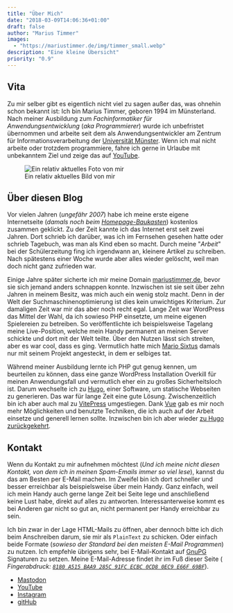 ```yaml
---
title: "Über Mich"
date: "2018-03-09T14:06:36+01:00"
draft: false
author: "Marius Timmer"
images:
  - "https://mariustimmer.de/img/timmer_small.webp"
description: "Eine kleine Übersicht"
priority: "0.9"
---
```


## Vita
Zu mir selber gibt es eigentlich nicht viel zu sagen außer das, was ohnehin
schon bekannt ist: Ich bin Marius Timmer, geboren 1994 im Münsterland. Nach
meiner Ausbildung zum *Fachinformatiker für Anwendungsentwicklung* (*aka
Programmierer*) wurde ich unbefristet übernommen und arbeite seit dem als
Anwendungsentwickler am Zentrum für Informationsverarbeitung
der [Universität Münster](https://www.uni-muenster.de/). Wenn ich mal nicht arbeite oder trotzdem
programmiere, fahre ich gerne in Urlaube mit unbekanntem Ziel und zeige das
auf [YouTube](https://www.youtube.com/channel/UCIROfdOW4gffuwYVNE1nwGg).

<figure class="right col3">
    <img
        alt="Ein relativ aktuelles Foto von mir"
        src="/img/timmer.webp"
        srcset="/img/timmer_small.webp  480w,
                /img/timmer_medium.webp 960w,
                /img/timmer.webp 1024w"
    />
    <figcaption>Ein relativ aktuelles Bild von mir</figcaption>
</figure>

## Über diesen Blog
Vor vielen Jahren (_ungefähr 2007_) habe ich meine erste eigene Internetseite
(_damals noch beim [Homepage-Baukasten](https://www.homepage-baukasten.de/)_) kostenlos zusammen geklickt.
Zu der Zeit kannte ich das Internet erst seit zwei Jahren. Dort schrieb ich
darüber, was ich im Fernsehen gesehen hatte oder schrieb Tagebuch, was man
als Kind eben so macht. Durch meine "_Arbeit_" bei der Schülerzeitung fing
ich irgendwann an, kleinere Artikel zu schreiben. Nach spätestens einer
Woche wurde aber alles wieder gelöscht, weil man doch nicht ganz zufrieden war.

Einige Jahre später sicherte ich mir meine Domain [mariustimmer.de](https://mariustimmer.de/),
bevor sie sich jemand anders schnappen konnte. Inzwischen ist sie seit über
zehn Jahren in meinem Besitz, was mich auch ein wenig stolz macht. Denn in
der Welt der Suchmaschinen&shy;optimierung ist dies kein unwichtiges Kriterium.
Zur damaligen Zeit war mir das aber noch recht egal. Lange Zeit war WordPress
das Mittel der Wahl, da ich sowieso PHP einsetzte, um meine eigenen
Spielereien zu betreiben. So veröffentlichte ich beispielsweise Tagelang
meine Live-Position, welche mein Handy permanent an meinen Server schickte
und dort mit der Welt teilte. Über den Nutzen lässt sich streiten, aber
es war cool, dass es ging. Vermutlich hatte mich
[Mario Sixtus](https://mastodon.social/@sixtus) damals nur mit seinem
Projekt angesteckt, in dem er selbiges tat.

Während meiner Ausbildung lernte ich PHP gut genug kennen, um beurteilen
zu können, dass eine ganze WordPress Installation Overkill für meinen
Anwendungsfall und vermutlich eher ein zu großes Sicherheitsloch ist.
Darum wechselte ich zu [Hugo](https://gohugo.io/), einer Software,
um statische Webseiten zu generieren. Das war für lange Zeit eine gute
Lösung. Zwischenzeitlich bin ich aber auch mal zu [VitePress](https://vitepress.vuejs.org/)
umgestiegen. Dank [Vue](https://vuejs.org/) gab es mir noch mehr Möglichkeiten und benutzte
Techniken, die ich auch auf der Arbeit einsetze und generell lernen sollte.
Inzwischen bin ich aber wieder [zu Hugo zurückgekehrt](/post/zurueckzuhugo/).

## Kontakt
Wenn du Kontakt zu mir aufnehmen möchtest (_Und ich meine nicht diesen Kontakt,
von dem ich in meinen Spam-Emails immer so viel lese_), kannst du das am Besten
per E-Mail machen. Im Zweifel bin ich dort schneller und besser erreichbar als
beispielsweise über mein Handy. Ganz einfach, weil ich mein Handy auch gerne
lange Zeit bei Seite lege und anschließend keine Lust habe, direkt auf alles
zu antworten. Interessanterweise kommt es bei Anderen gar nicht so gut an,
nicht permanent per Handy erreichbar zu sein.

Ich bin zwar in der Lage HTML-Mails zu öffnen, aber dennoch bitte ich dich beim
Anschreiben darum, sie mir als `PlainText` zu schicken. Oder einfach beide
Formate (_sowieso der Standard bei den meisten E-Mail Programmen_) zu nutzen.
Ich empfehle übrigens sehr, bei E-Mail-Kontakt
auf [GnuPG](https://gnupg.com/index.de.html) Signaturen zu setzen. Meine
E-Mail-Adresse findet ihr im Fuß dieser Seite (
_Fingerabdruck: [`8180 A515 BAA9 285C 91FC ECBC 0CD8 0EC9 E66F 69BF`](/8180A515BAA9285C91FCECBC0CD80EC9E66F69BF.asc)_).

- [Mastodon](https://mastodon.mariustimmer.de/@timmer)
- [YouTube](https://www.youtube.com/channel/UCKllWK67NhLhk6QAwLelVyA)
- [Instagram](https://instagram.com/@timmer94)
- [gitHub](https://github.com/mariustimmer)